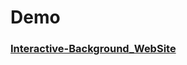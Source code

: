 # Demo 

### [Interactive-Background_WebSite](https://vfggf95565.github.io/Interactive-Background/)
